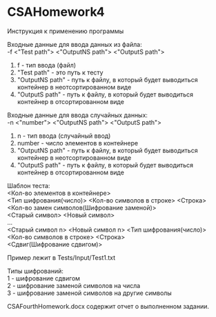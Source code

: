# CSAHomework4
Инструкция к применению программы

Входные данные для ввода данных из файла:  
-f <"Test path"> <"OutputNS path"> <"OutputS path">  
1. f - тип ввода (файл)  
2. "Test path" - это путь к тесту  
3. "OutputNS path" - путь к файлу, в который будет выводиться контейнер в неотсортированном виде  
4. "OutputS path" - путь к файлу, в который будет выводиться контейнер в отсортированном виде

Входные данные для ввода случайных данных:  
-n <"number"> <"OutputNS path"> <"OutputS path">  
1. n - тип ввода (случайный ввод)  
2. number - число элементов в контейнере  
3. "OutputNS path" - путь к файлу, в который будет выводиться контейнер в неотсортированном виде  
4. "OutputS path" - путь к файлу, в который будет выводиться контейнер в отсортированном виде

Шаблон теста:  
<Кол-во элементов в контейнере>  
<Тип шифрования(число)> <Кол-во символов в строке> <Строка>  
<Кол-во замен символов(Шифрование заменой)>  
<Старый символ> <Новый символ>  
...  
<Старый символ n> <Новый символ n>
<Тип шифрования(число)> <Кол-во символов в строке> <Строка>  
<Сдвиг(Шифрование сдвигом)>

Пример лежит в Tests/Input/Test1.txt  
  
Типы шифрований:  
1 - шифрование сдвигом  
2 - шифрование заменой символов на числа  
3 - шифрование заменой символов на другие символы  

CSAFourthHomework.docx содержит отчет о выполненном задании.
